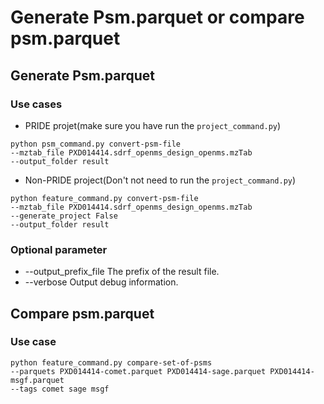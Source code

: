 # Generate Psm.parquet or compare psm.parquet

## Generate Psm.parquet
### Use cases
- PRIDE projet(make sure you have run the `project_command.py`)

```
python psm_command.py convert-psm-file
--mztab_file PXD014414.sdrf_openms_design_openms.mzTab
--output_folder result
```

- Non-PRIDE project(Don't not need to run the `project_command.py`)

```
python feature_command.py convert-psm-file
--mztab_file PXD014414.sdrf_openms_design_openms.mzTab
--generate_project False
--output_folder result
```

### Optional parameter
- --output_prefix_file The prefix of the result file.
- --verbose Output debug information.

## Compare psm.parquet
### Use case
```
python feature_command.py compare-set-of-psms
--parquets PXD014414-comet.parquet PXD014414-sage.parquet PXD014414-msgf.parquet
--tags comet sage msgf
```
